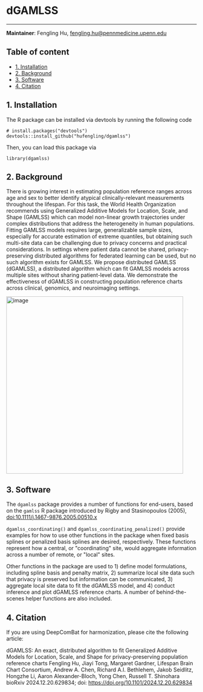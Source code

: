 # dGAMLSS
--------
**Maintainer**: Fengling Hu, fengling.hu@pennmedicine.upenn.edu

## Table of content
- [1. Installation](#id-section1)
- [2. Background](#id-section2)
- [3. Software](#id-section3)
- [4. Citation](#id-section4)

<div id='id-section1'/>

## 1. Installation
The R package can be installed via devtools by running the following code

```
# install.packages("devtools")
devtools::install_github("hufengling/dgamlss")
```

Then, you can load this package via

```
library(dgamlss)
```

## 2. Background
There is growing interest in estimating population reference ranges across age and sex to better identify atypical clinically-relevant measurements throughout the lifespan. For this task, the World Health Organization recommends using Generalized Additive Models for Location, Scale, and Shape (GAMLSS) which can model non-linear growth trajectories under complex distributions that address the heterogeneity in human populations.
Fitting GAMLSS models requires large, generalizable sample sizes, especially for accurate estimation of extreme quantiles, but obtaining such multi-site data can be challenging due to privacy concerns and practical considerations. In settings where patient data cannot be shared, privacy-preserving distributed algorithms for federated learning can be used, but no such algorithm exists for GAMLSS.
We propose distributed GAMLSS (dGAMLSS), a distributed algorithm which can fit GAMLSS models across multiple sites without sharing patient-level data. We demonstrate the effectiveness of dGAMLSS in constructing population reference charts across clinical, genomics, and neuroimaging settings.

<img width="468" alt="image" src="https://github.com/user-attachments/assets/67798915-b7b3-4ecd-a2cf-675c98b853bb" />

<div id='id-section3'/>

## 3. Software

The `dgamlss` package provides a number of functions for end-users, based on the `gamlss` R package introduced by Rigby and Stasinopoulos (2005), <doi:10.1111/j.1467-9876.2005.00510.x>

`dgamlss_coordinating()` and `dgamlss_coordinating_penalized()` provide examples for how to use other functions in the package when fixed basis splines or penalized basis splines are desired, respectively. These functions represent how a central, or "coordinating" site, would aggregate information across a number of remote, or "local" sites.

Other functions in the package are used to 1) define model formulations, including spline basis and penalty matrix, 2) summarize local site data such that privacy is preserved but information can be communicated, 3) aggregate local site data to fit the dGAMLSS model, and 4) conduct inference and plot dGAMLSS reference charts. A number of behind-the-scenes helper functions are also included.

## 4. Citation
If you are using DeepComBat for harmonization, please cite the following article:

dGAMLSS: An exact, distributed algorithm to fit Generalized Additive Models for Location, Scale, and Shape for privacy-preserving population reference charts
Fengling Hu, Jiayi Tong, Margaret Gardner, Lifespan Brain Chart Consortium, Andrew A. Chen, Richard A.I. Bethlehem, Jakob Seidlitz, Hongzhe Li, Aaron Alexander-Bloch, Yong Chen, Russell T. Shinohara
bioRxiv 2024.12.20.629834; doi: https://doi.org/10.1101/2024.12.20.629834
